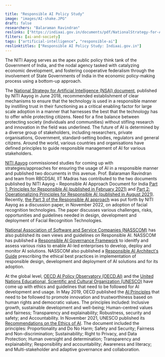 ```yaml
---

title: "Responsible AI Policy Study"
image: "images/AI-shake.JPG"
draft: false
researchers: "Balaraman Ravindran"
reslinks: ["https://indiaai.gov.in/documents/pdf/NationalStrategy-for-AI-Discussion-Paper.pdf"]
filters: [ai-and-society]
tags: ["artificial-intelligence", "responsible-ai"]
reslinktitles: ["Responsible AI Policy Study: Indiaai.gov.in"]
---
```

The NITI Aayog serves as the apex public policy think tank of the Government of India, and the nodal agency tasked with catalyzing economic development, and fostering cooperative federalism through the involvement of State Governments of India in the economic policy-making process using a bottom-up approach.

The <a href="https://indiaai.gov.in/documents/pdf/NationalStrategy-for-AI-Discussion-Paper.pdf" target="_blank">National Strategy for Artificial Intelligence (NSAI) document</a>, published by NITI Aayog in June 2018, recommended establishment of clear mechanisms to ensure that the technology is used in a responsible manner by instilling trust in their functioning as a critical enabling factor for large scale adoption in a manner that harnesses the best that the technology has to offer while protecting citizens. Need for a fine balance between protecting society (individuals and communities) without stifling research and innovation in the field was underlined. The future of AI is determined by a diverse group of stakeholders, including researchers, private organisations, Government, standard-setting bodies, regulators and general citizens. Around the world, various countries and organisations have defined principles to guide responsible management of AI for various stakeholders. 

<a href="https://niti.gov.in" target="_blank">NITI Aayog</a> commissioned studies for coming up with strategies/approaches for ensuring the usage of AI in a responsible manner and published two documents in this avenue. Prof. Balaraman Ravindran and team from RBCDSAI, IIT Madras has contributed to the two documents published by NITI Aayog – Reponsible AI Approach Document for India <a href="https://www.niti.gov.in/sites/default/files/2021-02/Responsible-AI-22022021.pdf" target="_blank">Part 1: Principles for Responsible AI (published in February 2021)</a> and <a href="https://www.niti.gov.in/sites/default/files/2021-08/Part2-Responsible-AI-12082021.pdf" target="_blank">Part 2: Operationalizing Principles for Responsible AI (published in August 2021)</a>. Recently, <a href="https://www.niti.gov.in/sites/default/files/2022-11/Ai_for_All_2022_02112022_0.pdf" target="_blank">the Part 3 of the Responsible AI approach</a> was put forth by NITI Aayog as a discussion paper, in November 2022, on adoption of facial recognition technologies. The paper discusses various challenges, risks, opportunities and guidelines needed in design, development and deployment of Facial Recognition Technologies.

<a href="https://nasscom.in" target="_blank">National Association of Software and Service Companies (NASSCOM)</a> has also published its own views and guidelines on Responsible AI. NASSCOM has published a <a href="https://indiaai.gov.in/responsible-ai/goverance-framework" target="_blank">Responsible AI Governance Framework</a> to idenitfy and assess various risks to enable AI-led enterprises to develop, deploy and monitor AI solutions. NASSCOM also published a <a href="https://indiaai.s3.ap-south-1.amazonaws.com/docs/architect-guide.pdf" target="_blank">Responsible AI Architect's Guide</a> prescribing the ethical best practices in implementation of responsible design, development and deployment of AI solutions and for its adoption.

At the global level, <a href="https://oecd.ai/en/" target="_blank">OECD AI Policy Observatory (OECD.AI)</a> and the <a href="https://www.unesco.org/en" target="_blank">United Nations Educational, Scientific and Cultural Organization (UNESCO)</a> have come up with ethics and guidelines that need to be followed for AI development and usage. In May 2019, OECD published the <a href="https://oecd.ai/en/ai-principles" target="_blank">AI Principles</a> that need to be followed to promote innovation and trustworthiness based on human rights and democratic values. The principles included: Inclusive growth, sustainable development and well-being; Human-centred values and fairness; Transparency and explainability; Robustness, security and safety; and Accountability. In November 2021, UNESCO published its <a href="https://unesdoc.unesco.org/ark:/48223/pf0000381137/PDF/381137eng.pdf.multi" target="_blank">Recommendations on the Ethics of AI</a>. The document included the principles: Proportionality and Do No Harm; Safety and Security; Fairness and Non-discrimination; Sustainability; Right to Privacy, and Data Protection; Human oversight and determination; Transparency and explainability; Responsibility and accountability; Awareness and literacy; and Multi-stakeholder and adaptive governance and collaboration. 

